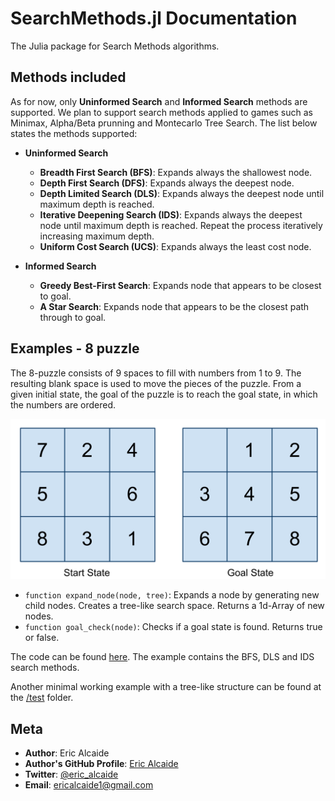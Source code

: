 # SearchMethods.jl Documentation
 
The Julia package for Search Methods algorithms.
 
## Methods included

As for now, only **Uninformed Search** and **Informed Search** methods are supported.
We plan to support search methods applied to games such as Minimax, Alpha/Beta prunning and Montecarlo Tree Search.
The list below states the methods supported:

* **Uninformed Search**

  * **Breadth First Search (BFS)**: Expands always the shallowest node.
  * **Depth First Search (DFS)**: Expands always the deepest node.
  * **Depth Limited Search (DLS)**: Expands always the deepest node until maximum depth is reached. 
  * **Iterative Deepening Search (IDS)**: Expands always the deepest node until maximum depth is reached. Repeat the process iteratively increasing maximum depth.
  * **Uniform Cost Search (UCS)**: Expands always the least cost node.

* **Informed Search** 

  * **Greedy Best-First Search**: Expands node that appears to be closest to goal. 
  * **A Star Search**: Expands node that appears to be the closest path through to goal.
 

## Examples - 8 puzzle
The 8-puzzle consists of 9 spaces to fill with numbers from 1 to 9. The resulting blank space is used to move the pieces of the puzzle.
From a given initial state, the goal of the puzzle is to reach the goal state, in which the numbers are ordered.

<center><img src="https://github.com/EricAlcaide/SearchMethods.jl/blob/master/example/8puzzle_example.png"/></center>

* `function expand_node(node, tree)`: Expands a node by generating new child nodes. Creates a tree-like search space. Returns a 1d-Array of new nodes.
* `function goal_check(node)`: Checks if a goal state is found. Returns true or false.

The code can be found [here](https://github.com/EricAlcaide/SearchMethods.jl/blob/master/example/8puzzle.jl). The example contains the BFS, DLS and IDS search methods.

Another minimal working example with a tree-like structure can be found at the [/test](https://github.com/EricAlcaide/SearchMethods.jl/tree/master/test/) folder.

 
## Meta
 
* **Author**: Eric Alcaide
* **Author's GitHub Profile**: [Eric Alcaide](https://github.com/EricAlcaide/)
* **Twitter**: [@eric_alcaide](https://twitter.com/eric_alcaide)
* **Email**: ericalcaide1@gmail.com